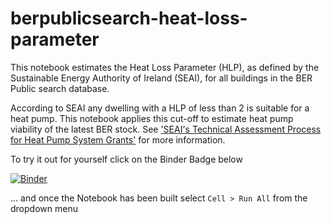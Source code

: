 # berpublicsearch-heat-loss-parameter 
This notebook estimates the Heat Loss Parameter (HLP), as defined by the Sustainable Energy Authority of Ireland (SEAI), for all buildings in the BER Public search database.  

According to SEAI any dwelling with a HLP of less than 2 is suitable for a heat pump.  This notebook applies this cut-off to estimate heat pump viability of the latest BER stock.  See ['SEAI's Technical Assessment Process for Heat Pump System Grants'](https://www.seai.ie/publications/Technical_Advisor_Role.pdf) for more information.

To try it out for yourself click on the Binder Badge below

[![Binder](https://mybinder.org/badge_logo.svg)](https://mybinder.org/v2/gh/codema-dev/heat-loss-parameter/HEAD?filepath=notebooks%2Fcalculate_heat_loss_parameter_for_berpublicsearch.ipynb)

... and once the Notebook has been built select `Cell > Run All` from the dropdown menu
